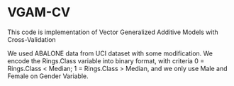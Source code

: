 # VGAM-CV

This code is implementation of Vector Generalized Additive Models with Cross-Validation

We used ABALONE data from UCI dataset with some modification. We encode the Rings.Class variable into binary format, with criteria 0 = Rings.Class < Median; 1 = Rings.Class > Median, and we only use Male and Female on Gender Variable.
